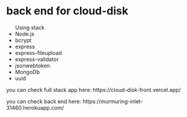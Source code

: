 # back end for cloud-disk

<ul>Using stack
<li>Node.js</li>
<li>bcrypt</li>
<li>express</li>
<li>express-fileupload</li>
<li>express-validator</li>
<li>jsonwebtoken</li>
<li>MongoDb</li>
<li>uuid</li>
</ul>

<p>you can check full stack app here: https://cloud-disk-front.vercel.app/</p>

<p>you can check back end here: https://murmuring-inlet-31460.herokuapp.com/</p>